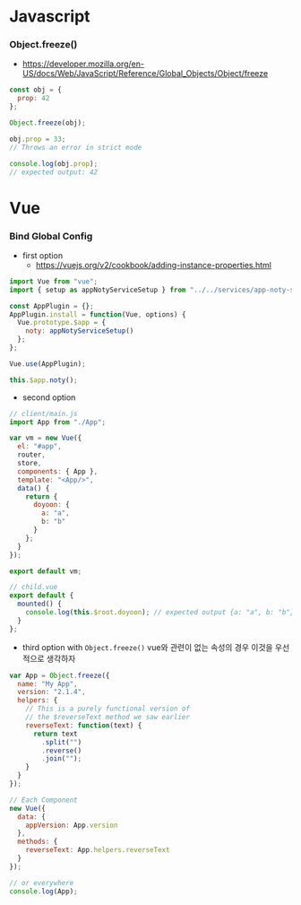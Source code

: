 # Javascript

### Object.freeze()

- https://developer.mozilla.org/en-US/docs/Web/JavaScript/Reference/Global_Objects/Object/freeze

```js
const obj = {
  prop: 42
};

Object.freeze(obj);

obj.prop = 33;
// Throws an error in strict mode

console.log(obj.prop);
// expected output: 42
```

# Vue

### Bind Global Config

- first option
  - https://vuejs.org/v2/cookbook/adding-instance-properties.html

```js
import Vue from "vue";
import { setup as appNotyServiceSetup } from "../../services/app-noty-service";

const AppPlugin = {};
AppPlugin.install = function(Vue, options) {
  Vue.prototype.$app = {
    noty: appNotyServiceSetup()
  };
};

Vue.use(AppPlugin);
```

```js
this.$app.noty();
```

- second option

```js
// client/main.js
import App from "./App";

var vm = new Vue({
  el: "#app",
  router,
  store,
  components: { App },
  template: "<App/>",
  data() {
    return {
      doyoon: {
        a: "a",
        b: "b"
      }
    };
  }
});

export default vm;

// child.vue
export default {
  mounted() {
    console.log(this.$root.doyoon); // expected output {a: "a", b: "b"}
  }
};
```

- third option with `Object.freeze()`
  vue와 관련이 없는 속성의 경우 이것을 우선적으로 생각하자

```js
var App = Object.freeze({
  name: "My App",
  version: "2.1.4",
  helpers: {
    // This is a purely functional version of
    // the $reverseText method we saw earlier
    reverseText: function(text) {
      return text
        .split("")
        .reverse()
        .join("");
    }
  }
});

// Each Component
new Vue({
  data: {
    appVersion: App.version
  },
  methods: {
    reverseText: App.helpers.reverseText
  }
});

// or everywhere
console.log(App);
```
